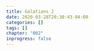 ```yaml
---
title: Galatians 2
date: 2020-03-28T20:30:43-04:00
categories: []
tags: []
chapter: "002"
inprogress: false
---
```


